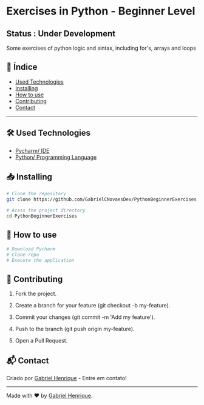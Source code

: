 # Exercises in Python - Beginner Level

## Status : Under Development

Some exercises of python logic and sintax, including for's, arrays and loops

## 📌 Índice


- [Used Technologies](#-used-technologies)
- [Installing](#-installing)
- [How to use](#-how-to-use)
- [Contributing](#-contributing)
- [Contact](#-contact)

---

## 🛠 Used Technologies

- [Pycharm/ IDE](https://www.jetbrains.com/pycharm/)
- [Python/ Programming Language](https://www.python.org/)

## 📥 Installing

```bash
# Clone the repository
git clone https://github.com/GabrielCNovaesDev/PythonBeginnerExercises.git

# Acess the project directory
cd PythonBeginnerExercises

```

## 🚀 How to use

```bash
# Download Pycharm
# Clone repo
# Execute the application
```

## 🤝 Contributing

1. Fork the project.

2. Create a branch for your feature (git checkout -b my-feature).

3. Commit your changes (git commit -m 'Add my feature').

4. Push to the branch (git push origin my-feature).

5. Open a Pull Request.

## 📬 Contact

Criado por [Gabriel Henrique](https://github.com/GabrielCNovaesDev) - Entre em contato!

---

Made with ❤️ by [Gabriel Henrique](https://github.com/GabrielCNovaesDev).

